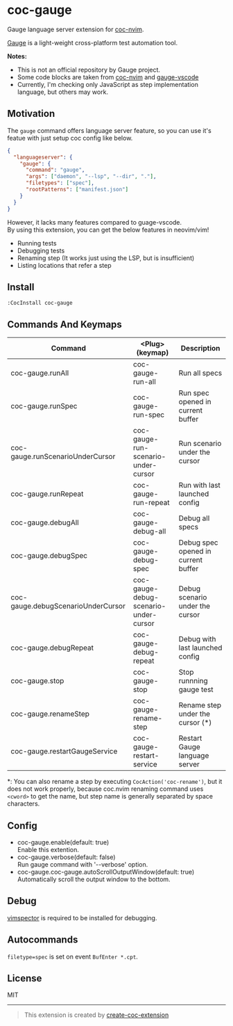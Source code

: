 # coc-gauge

Gauge language server extension for [coc-nvim](https://github.com/neoclide/coc.nvim).

[Gauge](https://gauge.org/) is a light-weight cross-platform test automation tool.

**Notes:**
- This is not an official repository by Gauge project.  
- Some code blocks are taken from [coc-nvim](https://github.com/neoclide/coc.nvim) and [gauge-vscode](https://github.com/getgauge/gauge-vscode)
- Currently, I'm checking only JavaScript as step implementation language, but others may work.

## Motivation

The `gauge` command offers language server feature, so you can use it's featue with just setup coc config like below.

```json
{
  "languageserver": {
    "gauge": {
      "command": "gauge",
      "args": ["daemon", "--lsp", "--dir", "."],
      "filetypes": ["spec"],
      "rootPatterns": ["manifest.json"]
    }
  }
}
```

However, it lacks many features compared to guage-vscode.  
By using this extension, you can get the below features in neovim/vim!

- Running tests
- Debugging tests
- Renaming step (It works just using the LSP, but is insufficient)
- Listing locations that refer a step

## Install

`:CocInstall coc-gauge`

## Commands And Keymaps

| Command                            | \<Plug\>(keymap)                      | Description                         |
|------------------------------------|---------------------------------------|-------------------------------------|
| coc-gauge.runAll                   | coc-gauge-run-all                     | Run all specs                       |
| coc-gauge.runSpec                  | coc-gauge-run-spec                    | Run spec opened in current buffer   |
| coc-gauge.runScenarioUnderCursor   | coc-gauge-run-scenario-under-cursor   | Run scenario under the cursor       |
| coc-gauge.runRepeat                | coc-gauge-run-repeat                  | Run with last launched config       |
| coc-gauge.debugAll                 | coc-gauge-debug-all                   | Debug all specs                     |
| coc-gauge.debugSpec                | coc-gauge-debug-spec                  | Debug spec opened in current buffer |
| coc-gauge.debugScenarioUnderCursor | coc-gauge-debug-scenario-under-cursor | Debug scenario under the cursor     |
| coc-gauge.debugRepeat              | coc-gauge-debug-repeat                | Debug with last launched config     |
| coc-gauge.stop                     | coc-gauge-stop                        | Stop runnning gauge test            |
| coc-gauge.renameStep               | coc-gauge-rename-step                 | Rename step under the cursor (\*)    |
| coc-gauge.restartGaugeService      | coc-gauge-restart-service             | Restart Gauge language server       |


*: You can also rename a step by executing `CocAction('coc-rename')`, but it does
not work properly, because coc.nvim renaming command uses `<cword>` to get the
name, but step name is generally separated by space characters.

## Config

- coc-gauge.enable(default: true)  
  Enable this extention.
- coc-gauge.verbose(default: false)  
  Run gauge command with '--verbose' option.
- coc-gauge.coc-gauge.autoScrollOutputWindow(default: true)  
  Automatically scroll the output window to the bottom.

## Debug

[vimspector](https://github.com/puremourning/vimspector) is required to be installed for debugging.

## Autocommands

`filetype=spec` is set on event `BufEnter *.cpt`.

## License

MIT

---

> This extension is created by [create-coc-extension](https://github.com/fannheyward/create-coc-extension)
